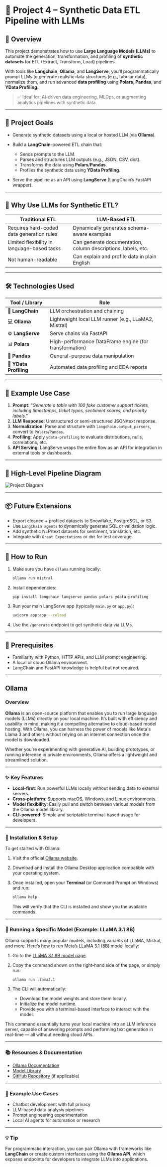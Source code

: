 # 🧪 Project 4 – Synthetic Data ETL Pipeline with LLMs

## 📌 Overview

This project demonstrates how to use **Large Language Models (LLMs)** to automate the generation, transformation, and profiling of **synthetic datasets** for ETL (Extract, Transform, Load) pipelines.

With tools like **Langchain**, **Ollama**, and **LangServe**, you’ll programmatically prompt LLMs to generate realistic data structures (e.g., tabular data), normalize them, and run advanced **data profiling** using **Polars**, **Pandas**, and **YData Profiling**.

> ✅ Ideal for: AI-driven data engineering, MLOps, or augmenting analytics pipelines with synthetic data.

---

## 🎯 Project Goals

* Generate synthetic datasets using a local or hosted LLM (via **Ollama**).
* Build a **LangChain**-powered ETL chain that:

  * Sends prompts to the LLM.
  * Parses and structures LLM outputs (e.g., JSON, CSV, dict).
  * Transforms the data using **Polars**/**Pandas**.
  * Profiles the synthetic data using **YData Profiling**.
* Serve the pipeline as an API using **LangServe** (LangChain’s FastAPI wrapper).

---

## 🧠 Why Use LLMs for Synthetic ETL?

| Traditional ETL                             | LLM-Based ETL                                                 |
| ------------------------------------------- | ------------------------------------------------------------- |
| Requires hard-coded data generation rules   | Dynamically generates schema-aware examples                   |
| Limited flexibility in language-based tasks | Can generate documentation, column descriptions, labels, etc. |
| Not human-readable                          | Can explain and profile data in plain English                 |

---

## 🛠️ Technologies Used

| Tool / Library         | Role                                                   |
| ---------------------- | ------------------------------------------------------ |
| 🧠 **LangChain**       | LLM orchestration and chaining                         |
| 💻 **Ollama**          | Lightweight local LLM runner (e.g., LLaMA2, Mistral)   |
| ⚙️ **LangServe**       | Serve chains via FastAPI                               |
| 📊 **Polars**          | High-performance DataFrame engine (for transformation) |
| 🐼 **Pandas**          | General-purpose data manipulation                      |
| 🧬 **YData Profiling** | Automated data profiling and EDA reports               |

---

## 🧬 Example Use Case

1. **Prompt**: *"Generate a table with 100 fake customer support tickets, including timestamps, ticket types, sentiment scores, and priority labels."*
2. **LLM Response**: Unstructured or semi-structured JSON/text response.
3. **Normalization**: Parse and structure with `langchain.output_parsers`, convert to `Polars`/`Pandas`.
4. **Profiling**: Apply `ydata-profiling` to evaluate distributions, nulls, correlations, etc.
5. **API Serving**: LangServe wraps the entire flow as an API for integration in external tools or dashboards.

---

## 🔁 High-Level Pipeline Diagram

![Project Diagram](https://data-engineer-academy.s3.us-east-1.amazonaws.com/ai-course/assets/section-two/diagrams/langchain_ollama_project_diagram.png)

---

## 📦 Future Extensions

* Export cleaned + profiled datasets to Snowflake, PostgreSQL, or S3.
* Use `LangChain agents` to dynamically generate SQL or validation logic.
* Add synthetic NLP/text datasets for sentiment, translation, etc.
* Integrate with `Great Expectations` or `dbt` for test coverage.

---

## 🚀 How to Run

1. Make sure you have `ollama` running locally:

   ```bash
   ollama run mistral
   ```

2. Install dependencies:

   ```bash
   pip install langchain langserve pandas polars ydata-profiling
   ```

3. Run your main LangServe app (typically `main.py` or `app.py`):

   ```bash
   uvicorn app:app --reload
   ```

4. Use the `/generate` endpoint to get synthetic data via LLMs.

---

## 🧠 Prerequisites

* Familiarity with Python, HTTP APIs, and LLM prompt engineering.
* A local or cloud Ollama environment.
* LangChain and FastAPI knowledge is helpful but not required.

---

## Ollama

### Overview

**Ollama** is an open-source platform that enables you to run large language models (LLMs) directly on your local machine. It’s built with efficiency and usability in mind, making it a compelling alternative to cloud-based model hosting. With Ollama, you can harness the power of models like Meta's Llama 3 and others without relying on an internet connection once the model is downloaded.

Whether you're experimenting with generative AI, building prototypes, or running inference in private environments, Ollama offers a lightweight and streamlined solution.

---

### ✨ Key Features

* **Local-first**: Run powerful LLMs locally without sending data to external servers.
* **Cross-platform**: Supports macOS, Windows, and Linux environments.
* **Model flexibility**: Easily pull and switch between various models from the Ollama model library.
* **CLI-powered**: Simple and scriptable terminal-based usage for developers.

---

### 🔧 Installation & Setup

To get started with Ollama:

1. Visit the official [Ollama website](https://ollama.com/).
2. Download and install the Ollama Desktop application compatible with your operating system.
3. Once installed, open your **Terminal** (or Command Prompt on Windows) and run:

   ```bash
   ollama help
   ```

   This will verify that the CLI is installed and show you the available commands.

---

### 🧠 Running a Specific Model (Example: LLaMA 3.1 8B)

Ollama supports many popular models, including variants of LLaMA, Mistral, and more. Here’s how to run Meta’s LLaMA 3.1 (8B) model locally:

1. Go to the [LLaMA 3.1 8B model page](https://ollama.com/library/llama3.1).

2. Copy the command shown on the right-hand side of the page, or simply run:

   ```bash
   ollama run llama3.1
   ```

3. The CLI will automatically:

   * Download the model weights and store them locally.
   * Initialize the model runtime.
   * Provide you with a terminal-based interface to interact with the model.

This command essentially turns your local machine into an LLM inference server, capable of answering prompts and performing text generation in real-time — all without needing cloud APIs.

---

### 📚 Resources & Documentation

* [Ollama Documentation](https://ollama.com/docs)
* [Model Library](https://ollama.com/library)
* [GitHub Repository](https://github.com/ollama/ollama) (if applicable)

---

### 🧪 Example Use Cases

* Chatbot development with full privacy
* LLM-based data analysis pipelines
* Prompt engineering experimentation
* Local AI agents for automation or research

---

### 💡 Tip

For programmatic interaction, you can pair Ollama with frameworks like **LangChain** or create custom interfaces using the **Ollama API**, which exposes endpoints for developers to integrate LLMs into applications.
